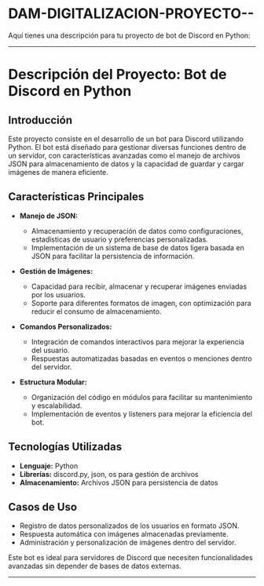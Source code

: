 # DAM-DIGITALIZACION-PROYECTO--
Aquí tienes una descripción para tu proyecto de bot de Discord en Python:  

---

# **Descripción del Proyecto: Bot de Discord en Python**  

## **Introducción**  
Este proyecto consiste en el desarrollo de un bot para Discord utilizando Python. El bot está diseñado para gestionar diversas funciones dentro de un servidor, con características avanzadas como el manejo de archivos JSON para almacenamiento de datos y la capacidad de guardar y cargar imágenes de manera eficiente.  

## **Características Principales**  

- **Manejo de JSON:**  
  - Almacenamiento y recuperación de datos como configuraciones, estadísticas de usuario y preferencias personalizadas.  
  - Implementación de un sistema de base de datos ligera basada en JSON para facilitar la persistencia de información.  

- **Gestión de Imágenes:**  
  - Capacidad para recibir, almacenar y recuperar imágenes enviadas por los usuarios.  
  - Soporte para diferentes formatos de imagen, con optimización para reducir el consumo de almacenamiento.  

- **Comandos Personalizados:**  
  - Integración de comandos interactivos para mejorar la experiencia del usuario.  
  - Respuestas automatizadas basadas en eventos o menciones dentro del servidor.  

- **Estructura Modular:**  
  - Organización del código en módulos para facilitar su mantenimiento y escalabilidad.  
  - Implementación de eventos y listeners para mejorar la eficiencia del bot.  

## **Tecnologías Utilizadas**  
- **Lenguaje:** Python  
- **Librerías:** discord.py, json, os para gestión de archivos  
- **Almacenamiento:** Archivos JSON para persistencia de datos  

## **Casos de Uso**  
- Registro de datos personalizados de los usuarios en formato JSON.  
- Respuesta automática con imágenes almacenadas previamente.  
- Administración y personalización de imágenes dentro del servidor.  

Este bot es ideal para servidores de Discord que necesiten funcionalidades avanzadas sin depender de bases de datos externas.  

---
